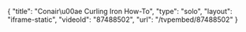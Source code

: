 {
    "title": "Conair\u00ae Curling Iron How-To",
    "type": "solo",
    "layout": "iframe-static",
    "videoId": "87488502",
    "url": "\/tvpembed\/87488502"
}